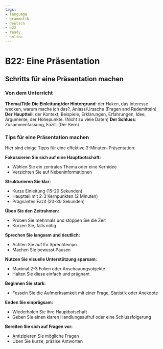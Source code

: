 ```yaml
---
tags:
- language
- grammatik
- deutsch
- b22
- ready
- online
---
```


# B22: Eine Präsentation

## Schritts für eine Präsentation machen

### Von dem Unterricht

__Thema/Title__
__Die Einleitung/der Hintergrund__: der Haken, das Interesse wecken, warum mache ich das?, Anlass/Ursache (Fragen and Redemitteln)
__Der Hauptteil__: der Kontext, Beispiele, Erklärungen, Erfahrungen, Idee, Argumente, der Höhepunkte. (Nicht zu viele Daten)
__Der Schluss__: Zusammenfassung, Fazit. (Der Kern)

### Tips für eine Präsentation machen

Hier sind einige Tipps für eine effektive 3-Minuten-Präsentation:

__Fokussieren Sie sich auf eine Hauptbotschaft:__

- Wählen Sie ein zentrales Thema oder eine Kernidee
- Verzichten Sie auf Nebeninformationen

__Strukturieren Sie klar:__

- Kurze Einleitung (15-20 Sekunden)
- Hauptteil mit 2-3 Kernpunkten (2 Minuten)
- Prägnantes Fazit (20-30 Sekunden)

__Üben Sie den Zeitrahmen:__

- Proben Sie mehrmals und stoppen Sie die Zeit
- Kürzen Sie, falls nötig

__Sprechen Sie langsam und deutlich:__

- Achten Sie auf Ihr Sprechtempo
- Machen Sie bewusst Pausen

__Nutzen Sie visuelle Unterstützung sparsam:__

- Maximal 2-3 Folien oder Anschauungsobjekte
- Halten Sie diese einfach und prägnant

__Beginnen Sie stark:__

- Fesseln Sie die Aufmerksamkeit mit einer Frage, Statistik oder Anekdote

__Enden Sie einprägsam:__

- Wiederholen Sie Ihre Hauptbotschaft
- Geben Sie einen klaren Handlungsaufruf oder eine Schlussfolgerung

__Bereiten Sie sich auf Fragen vor:__

- Antizipieren Sie mögliche Fragen
- Üben Sie kurze, präzise Antworten
